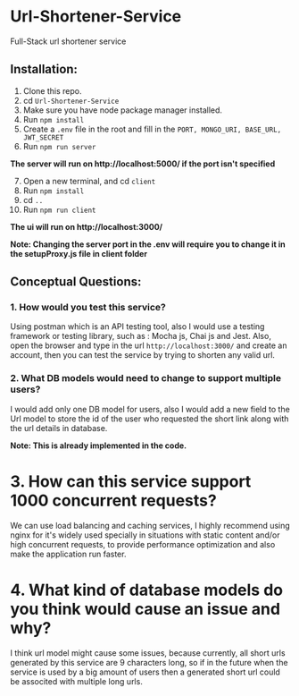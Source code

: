 
# Url-Shortener-Service
Full-Stack url shortener service

## Installation:

1. Clone this repo.
2. cd `Url-Shortener-Service`
3. Make sure you have node package manager installed.
4. Run `npm install`
5. Create a `.env` file in the root and fill in the ```PORT, MONGO_URI, BASE_URL, JWT_SECRET```
6. Run `npm run server`

**The server will run on http://localhost:5000/ if the port isn't specified**

7. Open a new terminal, and cd `client`
8. Run `npm install`
9. cd `..`
10. Run `npm run client`

**The ui will run on http://localhost:3000/**

**Note: Changing the server port in the .env will require you to change it in the setupProxy.js file in client folder**

## Conceptual Questions: 

### 1. How would you test this service? 
Using postman which is an API testing tool, also I would use a testing framework or testing library, such as : Mocha js, Chai js and Jest.
Also, open the browser and type in the url `http://localhost:3000/` and create an account, then you can test the service by trying to shorten any valid url.

### 2. What DB models would need to change to support multiple users? 
I would add only one DB model for users, also I would add a new field to the Url model to store the id of the user who requested the short link along with the url details in database.

**Note: This is already implemented in the code.**

# 3. How can this service support 1000 concurrent requests? 
We can use load balancing and caching services, I highly recommend using nginx for it's widely used specially in situations with static content and/or high concurrent requests, to provide performance optimization and also make the application run faster. 

# 4. What kind of database models do you think would cause an issue and why? 
I think url model might cause some issues, because currently, all short urls generated by this service are 9 characters long, so if in the future when the service is used by a big amount of users then a generated short url could be associted with multiple long urls.
